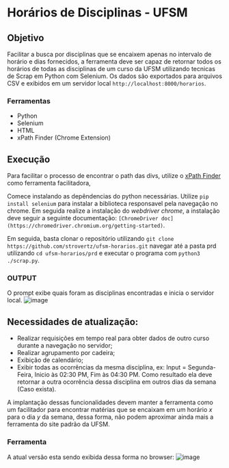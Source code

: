 # Horários de Disciplinas - UFSM

## Objetivo

Facilitar a busca por disciplinas que se encaixem apenas no intervalo de horário e dias fornecidos, a ferramenta deve ser capaz de retornar todos os horários de todas as disciplinas de um curso da UFSM utilizando tecnicas de Scrap em Python com Selenium. Os dados são exportados para arquivos CSV e exibidos em um servidor local ```http://localhost:8000/horarios```. 

### Ferramentas

 - Python
 - Selenium
 - HTML
 - xPath Finder (Chrome Extension)

## Execução

Para facilitar o processo de encontrar o path das divs, utilize o [xPath Finder](https://chrome.google.com/webstore/detail/xpath-finder/ihnknokegkbpmofmafnkoadfjkhlogph/related?hl=pt-BR) como ferramenta facilitadora, 

Comece instalando as depêndencias do python necessárias. Utilize  ```pip install selenium``` para instalar a biblioteca responsavel pela navegação no chrome. Em seguida realize a instalação do *webdriver chrome*, a instalação deve seguir a seguinte documentação: ```[ChromeDriver doc](https://chromedriver.chromium.org/getting-started)```.

Em seguida, basta clonar o repositório utilizando ```git clone https://github.com/strovertz/ufsm-horarios.git``` navegar até a pasta prd utilizando ```cd ufsm-horarios/prd``` e executar o programa com ```python3 ./scrap.py```.

### OUTPUT

O prompt exibe quais foram as disciplinas encontradas e inicia o servidor local.
![image](https://github.com/strovertz/ufsm-horarios/assets/74078237/194674f7-981a-4e6a-af64-d59c786e0b97)


## Necessidades de atualização: 

- Realizar requisições em tempo real para obter dados de outro curso durante a navegação no servidor;
- Realizar agrupamento por cadeira;
- Exibição de calendário;
- Exibir todas as ocorrências da mesma disciplina, ex: Input = Segunda-Feira, Inicio às 02:30 PM, Fim às 04:30 PM. Como resultado ela deve retornar a outra ocorrência dessa disciplina em outros dias da semana (Caso exista). 

A implantação dessas funcionalidades devem manter a ferramenta como um facilitador para encontrar matérias que se encaixam em um horário *x* para o dia *y* da semana, dessa forma, não podem aproximar ainda mais a ferramenta do site padrão da UFSM.
### Ferramenta
A atual versão esta sendo exibida dessa forma no browser:
![image](https://github.com/strovertz/ufsm-horarios/assets/74078237/024e8df3-81f7-41a0-b55d-c1caf96f0cef)
